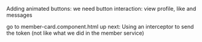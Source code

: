 Adding animated buttons:
we need button interaction: view profile, like and messages

go to member-card.component.html
up next: Using an interceptor to send the token (not like what we did in the member service)